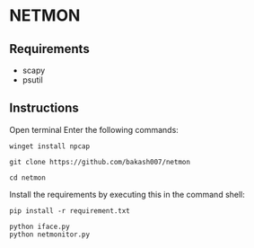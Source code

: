 # NETMON

## Requirements
- scapy
- psutil

## Instructions
Open terminal
Enter the following commands:
```
winget install npcap
```

```
git clone https://github.com/bakash007/netmon
```
```
cd netmon
```

Install the requirements by executing this in the command shell:

```
pip install -r requirement.txt
```

```
python iface.py
python netmonitor.py
```
